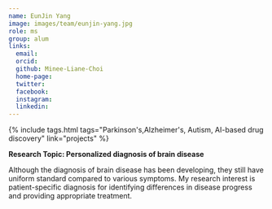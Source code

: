 ```yaml
---
name: EunJin Yang
image: images/team/eunjin-yang.jpg
role: ms
group: alum
links:
  email: 
  orcid: 
  github: Minee-Liane-Choi
  home-page:  
  twitter:
  facebook:
  instagram:
  linkedin: 
---
```


{%
  include tags.html
  tags="Parkinson's,Alzheimer's, Autism, AI-based drug discovery"
  link="projects"
%}

<strong>Research Topic: Personalized diagnosis of brain disease</strong>

Although the diagnosis of brain disease has been developing, they still have uniform standard compared to various symptoms. My research interest is patient-specific diagnosis for identifying differences in disease progress and providing appropriate treatment.
